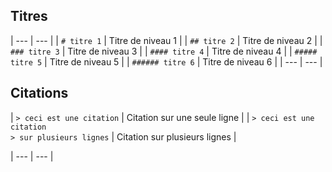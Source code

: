 ## Titres

| --- | --- |
| ```# titre 1``` | Titre de niveau 1 |
| ```## titre 2``` | Titre de niveau 2 |
| ```### titre 3``` | Titre de niveau 3 |
| ```#### titre 4``` | Titre de niveau 4 |
| ```##### titre 5``` | Titre de niveau 5 |
| ```###### titre 6``` | Titre de niveau 6 |
| --- | --- |

## Citations

| ```> ceci est une citation``` | Citation sur une seule ligne |
| ```> ceci est une citation```<br>```> sur plusieurs lignes``` | Citation sur plusieurs lignes |



| --- | --- |